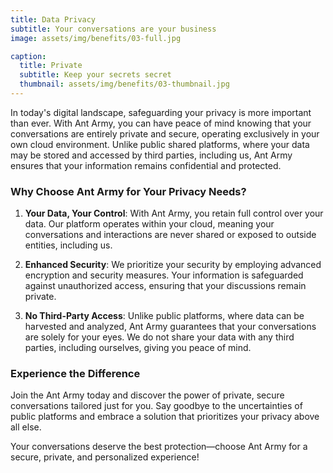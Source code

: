 ```yaml
---
title: Data Privacy
subtitle: Your conversations are your business
image: assets/img/benefits/03-full.jpg

caption:
  title: Private
  subtitle: Keep your secrets secret
  thumbnail: assets/img/benefits/03-thumbnail.jpg
---
```

In today's digital landscape, safeguarding your privacy is more important than ever. With Ant Army, you can have peace of mind knowing that your conversations are entirely private and secure, operating exclusively in your own cloud environment. Unlike public shared platforms, where your data may be stored and accessed by third parties, including us, Ant Army ensures that your information remains confidential and protected.

### Why Choose Ant Army for Your Privacy Needs?

1. **Your Data, Your Control**: With Ant Army, you retain full control over your data. Our platform operates within your cloud, meaning your conversations and interactions are never shared or exposed to outside entities, including us.

2. **Enhanced Security**: We prioritize your security by employing advanced encryption and security measures. Your information is safeguarded against unauthorized access, ensuring that your discussions remain private.

3. **No Third-Party Access**: Unlike public platforms, where data can be harvested and analyzed, Ant Army guarantees that your conversations are solely for your eyes. We do not share your data with any third parties, including ourselves, giving you peace of mind.

### Experience the Difference

Join the Ant Army today and discover the power of private, secure conversations tailored just for you. Say goodbye to the uncertainties of public platforms and embrace a solution that prioritizes your privacy above all else.

Your conversations deserve the best protection—choose Ant Army for a secure, private, and personalized experience!
